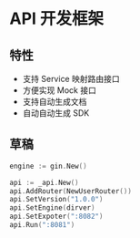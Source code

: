 # API 开发框架

## 特性

* 支持 Service 映射路由接口
* 方便实现 Mock 接口 
* 支持自动生成文档
* 自动自动生成 SDK

## 草稿

```go
engine := gin.New() 

api := _api.New()
api.AddRouter(NewUserRouter())
api.SetVersion("1.0.0")
api.SetEngine(dirver)
api.SetExpoter(":8082")
api.Run(":8081")
```